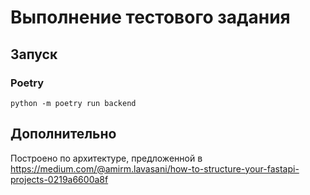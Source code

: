 # Выполнение тестового задания

## Запуск

### Poetry

`python -m poetry run backend`

## Дополнительно

Построено по архитектуре, предложенной в https://medium.com/@amirm.lavasani/how-to-structure-your-fastapi-projects-0219a6600a8f
